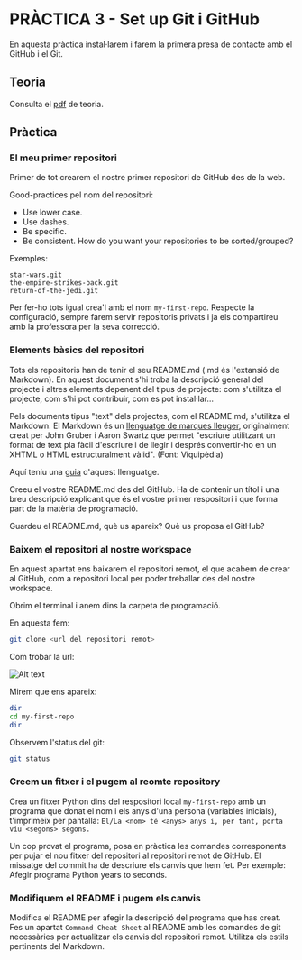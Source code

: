 # PRÀCTICA 3 - Set up Git i GitHub

En aquesta pràctica instal·larem i farem la primera presa de contacte amb el GitHub i el Git.

## Teoria

Consulta el [pdf](./Pràctica_3-Teoria.pdf) de teoria.

## Pràctica

### El meu primer repositori

Primer de tot crearem el nostre primer repositori de GitHub des de la web.

Good-practices pel nom del repositori:

- Use lower case.
- Use dashes.
- Be specific.
- Be consistent. How do you want your repositories to be sorted/grouped?

Exemples:

```code
star-wars.git
the-empire-strikes-back.git
return-of-the-jedi.git
```

Per fer-ho tots igual crea'l amb el nom `my-first-repo`. Respecte la configuració, sempre farem servir repositoris privats i ja els compartireu amb la professora per la seva correcció.

### Elements bàsics del repositori

Tots els repositoris han de tenir el seu README.md (.md és l'extansió de Markdown). En aquest document s'hi troba la descripció general del projecte i altres elements depenent del tipus de projecte: com s'utilitza el projecte, com s'hi pot contribuir, com es pot instal·lar...

Pels documents tipus "text" dels projectes, com el README.md, s'utilitza el Markdown. El Markdown és un [llenguatge de marques lleuger](https://es.wikipedia.org/wiki/Lenguaje_de_marcado_ligero), originalment creat per John Gruber i Aaron Swartz que permet "escriure utilitzant un format de text pla fàcil d'escriure i de llegir i després convertir-ho en un XHTML o HTML estructuralment vàlid". (Font: Viquipèdia)

Aquí teniu una [guia](https://www.markdownguide.org/basic-syntax/) d'aquest llenguatge.

Creeu el vostre README.md des del GitHub. Ha de contenir un títol i una breu descripció explicant que és el vostre primer respositori i que forma part de la matèria de programació.

Guardeu el README.md, què us apareix? Què us proposa el GitHub?

### Baixem el repositori al nostre workspace

En aquest apartat ens baixarem el repositori remot, el que acabem de crear al GitHub, com a repositori local per poder treballar des del nostre workspace.

Obrim el terminal i anem dins la carpeta de programació.

En aquesta fem:

```bash
git clone <url del repositori remot>
```

Com trobar la url:

![Alt text](./imatge_copy_url.png  "Copy url image")

Mirem que ens apareix:

```bash
dir
cd my-first-repo
dir
```

Observem l'status del git:

```bash
git status
```

### Creem un fitxer i el pugem al reomte repository

Crea un fitxer Python dins del respositori local `my-first-repo` amb un programa que donat el nom i els anys d'una persona (variables inicials), t'imprimeix per pantalla: `El/La <nom> té <anys> anys i, per tant, porta viu <segons> segons.`

Un cop provat el programa, posa en pràctica les comandes corresponents per pujar el nou fitxer del repositori al repositori remot de GitHub. El missatge del commit ha de descriure els canvis que hem fet. Per exemple: Afegir programa Python years to seconds.

### Modifiquem el README i pugem els canvis

Modifica el README per afegir la descripció del programa que has creat. Fes un apartat `Command Cheat Sheet` al README amb les comandes de git necessàries per actualitzar els canvis del repositori remot. Utilitza els estils pertinents del Markdown.
